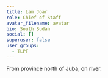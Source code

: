 ```yaml
---
title: Lam Joar
role: Chief of Staff
avatar_filename: avatar
bio: South Sudan
social: []
superuser: false
user_groups:
  - TLPF
---
```

From province north of Juba, on river.
